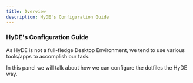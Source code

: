 ```yaml
---
title: Overview
description: HyDE's Configuration Guide
---
```


### HyDE's Configuration Guide

As HyDE is not a full-fledge Desktop Environment, we tend to use various tools/apps to accomplish our task.

In this panel we will talk about how we can configure the dotfiles the HyDE way.

